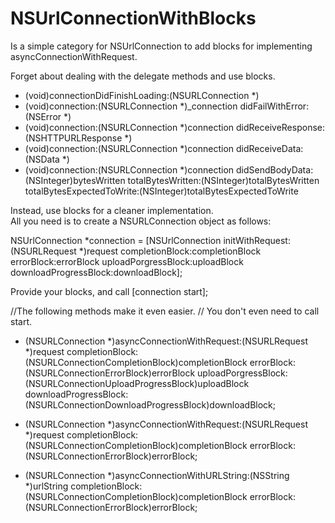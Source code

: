 NSUrlConnectionWithBlocks
=========================
Is a simple category for NSUrlConnection to add blocks for implementing asyncConnectionWithRequest.

Forget about dealing with the delegate methods and use blocks.

- (void)connectionDidFinishLoading:(NSURLConnection *)
- (void)connection:(NSURLConnection *)_connection  didFailWithError:(NSError *)
- (void)connection:(NSURLConnection *)connection didReceiveResponse:(NSHTTPURLResponse *)
- (void)connection:(NSURLConnection *)connection didReceiveData:(NSData *)
- (void)connection:(NSURLConnection *)connection
             didSendBodyData:(NSInteger)bytesWritten
           totalBytesWritten:(NSInteger)totalBytesWritten
   totalBytesExpectedToWrite:(NSInteger)totalBytesExpectedToWrite

Instead, use blocks for a cleaner implementation.  
All you need is to create a NSURLConnection object as follows:

NSUrlConnection *connection = [NSUrlConnection initWithRequest:(NSURLRequest *)request
      completionBlock:completionBlock
           errorBlock:errorBlock
  uploadPorgressBlock:uploadBlock
downloadProgressBlock:downloadBlock];

Provide your blocks, and call
[connection start];

//The following methods make it even easier.
//  You don't even need to call start.

+ (NSURLConnection *)asyncConnectionWithRequest:(NSURLRequest *)request
                   completionBlock:(NSURLConnectionCompletionBlock)completionBlock
                        errorBlock:(NSURLConnectionErrorBlock)errorBlock
               uploadPorgressBlock:(NSURLConnectionUploadProgressBlock)uploadBlock
             downloadProgressBlock:(NSURLConnectionDownloadProgressBlock)downloadBlock;

+ (NSURLConnection *)asyncConnectionWithRequest:(NSURLRequest *)request
                   completionBlock:(NSURLConnectionCompletionBlock)completionBlock
                        errorBlock:(NSURLConnectionErrorBlock)errorBlock;

+ (NSURLConnection *)asyncConnectionWithURLString:(NSString *)urlString
                     completionBlock:(NSURLConnectionCompletionBlock)completionBlock
                          errorBlock:(NSURLConnectionErrorBlock)errorBlock;
 